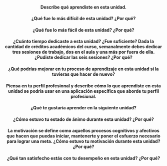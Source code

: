 #### <p align = center> Describe qué aprendiste en esta unidad. </p>

#### <p align = center> ¿Qué fue lo más difícil de esta unidad? ¿Por qué? </p>
#### <p align = center> ¿Qué fue lo más fácil de esta unidad? ¿Por qué? </p>
#### <p align = center> ¿Cuánto tiempo dedicaste a esta unidad? ¿Fue suficiente? Dada la cantidad de créditos académicos del curso, semanalmente debes dedicar tres sesiones de trabajo, dos en el aula y una más por fuera de ella. ¿Pudiste dedicar las seis sesiones? ¿Por qué? </p>
#### <p align = center> ¿Qué podrías mejorar en tu proceso de aprendizaje en esta unidad si la tuvieras que hacer de nuevo? </p>
#### <p align = center> Piensa en tu perfil profesional y describe cómo lo que aprendiste en esta unidad se podría usar en una aplicación específica que aborde tu perfil profesional. </p>
#### <p align = center> ¿Qué te gustaría aprender en la siguiente unidad? </p>
#### <p align = center> ¿Cómo estuvo tu estado de ánimo durante esta unidad? ¿Por qué? </p>
#### <p align = center> La motivación se define como aquellos procesos cognitivos y afectivos que hacen que puedas iniciar, mantenerte y poner el esfuerzo necesario para lograr una meta. ¿Cómo estuvo tu motivación durante esta unidad? ¿Por qué? </p>
#### <p align = center> ¿Qué tan satisfecho estás con tu desempeño en esta unidad? ¿Por qué? </p>

